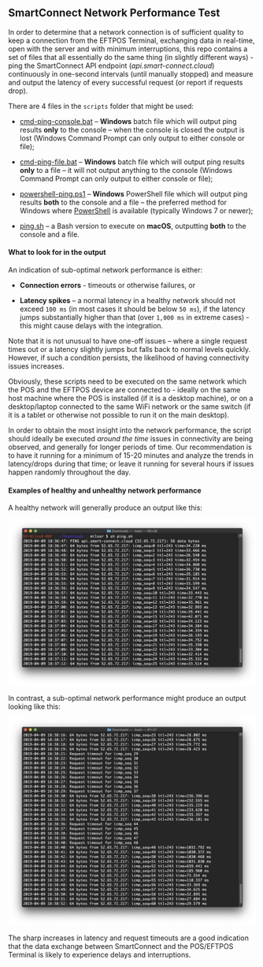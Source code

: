 ## SmartConnect Network Performance Test

In order to determine that a network connection is of sufficient quality to keep a connection from the EFTPOS Terminal, exchanging data in real-time, open with the server and with minimum interruptions, this repo contains a set of files that all essentially do the same thing (in slightly different ways) - ping the SmartConnect API endpoint (_api.smart-connect.cloud_) continuously in one-second intervals (until manually stopped) and measure and output the latency of every successful request (or report if requests drop).

There are 4 files in the `scripts` folder that might be used:

* [cmd-ping-console.bat](/scripts/cmd-ping-console.bat) – **Windows** batch file which will output ping results **only** to the console – when the console is closed the output is lost (Windows Command Prompt can only output to either console or file);

* [cmd-ping-file.bat](/scripts/cmd-ping-file.bat) – **Windows** batch file which will output ping results **only** to a file – it will not output anything to the console (Windows Command Prompt can only output to either console or file);

* [powershell-ping.ps1](/scripts/powershell-ping.ps1) – **Windows** PowerShell file which will output ping results **both** to the console and a file – the preferred method for Windows where [PowerShell](https://en.wikipedia.org/wiki/PowerShell) is available (typically Windows 7 or newer);

* [ping.sh](/scripts/ping.sh) – a Bash version to execute on **macOS**, outputting **both** to the console and a file.

#### What to look for in the output

An indication of sub-optimal network performance is either:

* **Connection errors** - timeouts or otherwise failures, or

* **Latency spikes** – a normal latency in a healthy network should not exceed `100 ms` (in most cases it should be below `50 ms`), if the latency jumps substantially higher than that (over `1,000 ms` in extreme cases) - this might cause delays with the integration.

Note that it is not unusual to have one-off issues – where a single request times out or a latency slightly jumps but falls back to normal levels quickly. However, if such a condition persists, the likelihood of having connectivity issues increases.

Obviously, these scripts need to be executed on the same network which the POS and the EFTPOS device are connected to - ideally on the same host machine where the POS is installed (if it is a desktop machine), or on a desktop/laptop connected to the same WiFi network or the same switch (if it is a tablet or otherwise not possible to run it on the main desktop).

In order to obtain the most insight into the network performance, the script should ideally be executed _around the time_ issues in connectivity are being observed, and generally for longer periods of time. Our recommendation is to have it running for a minimum of 15-20 minutes and analyze the trends in latency/drops during that time; or leave it running for several hours if issues happen randomly throughout the day.

#### Examples of healthy and unhealthy network performance

A healthy network will generally produce an output like this:

![Healthy Network](/readme-images/healthy.png)

In contrast, a sub-optimal network performance might produce an output looking like this:

![Unhealthy Network](/readme-images/unhealthy.png)

The sharp increases in latency and request timeouts are a good indication that the data exchange between SmartConnect and the POS/EFTPOS Terminal is likely to experience delays and interruptions.
